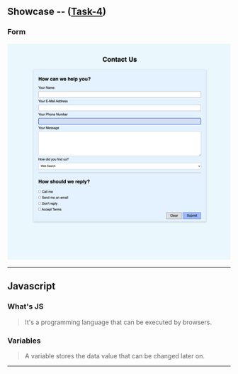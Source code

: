 ## Showcase -- ([Task-4](/Code_Snippets/Task-4))
### Form
<img alt="index.html" src="/Code_Snippets/Task-4/showcase/index.png" />

--- 

## Javascript
### What's JS
> It's a programming language that can be executed by browsers.

### Variables
> A variable stores the data value that can be changed later on.

---
